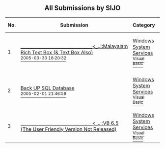 ﻿<div align="center">

## All Submissions by SIJO

</div>

No.  | Submission | Category | By   | User Rating
---- | ---------- | -------- | ---- | -----------
1 | [\_\_\_\_\_\_\_\_\_\_\_\_\_\_\_\_\_\_\_\_\_\_\_\_\_\_\_\_\_\_\_\_\<\_\.\.::Malayalam Rich Text Box \(& Text Box Also\)<br /><sup>2005-03-30 18:20:32</sup>](https://github.com/Planet-Source-Code/sijo-malayalam-rich-text-box-text-box-also__1-57844) | [Windows System Services<br /><sup>Visual Basic</sup>](../ByCategory/windows-system-services__1-35.md) | SIJO | 4.8 (86 globes from 18 users)
2 | [Back UP SQL Database<br /><sup>2005-02-01 21:46:58</sup>](https://github.com/Planet-Source-Code/sijo-back-up-sql-database__1-57710) | [Windows System Services<br /><sup>Visual Basic</sup>](../ByCategory/windows-system-services__1-35.md) | SIJO | 4.3 (69 globes from 16 users)
3 | [\_\_\_\_\_\_\_\_\_\_\_\_\_\_\_\_\_\_\_\_\_\_\_\_\_\_\_\_\_\_\_\_\<\_\.\.::VB 6\.5 \(The User Friendly Version Not Released\)<br />](https://github.com/Planet-Source-Code/sijo-vb-6-5-the-user-friendly-version-not-released__1-59965) | [Windows System Services<br /><sup>Visual Basic</sup>](../ByCategory/windows-system-services__1-35.md) | SIJO | 4.1 (37 globes from 9 users)
